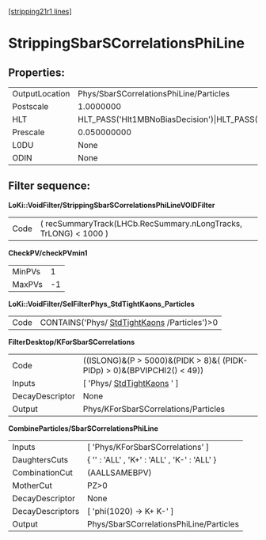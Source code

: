 [[stripping21r1 lines]](./stripping21r1-ew)

# StrippingSbarSCorrelationsPhiLine

## Properties:

|                |                                                                                                                                                                                                                                    |
|----------------|------------------------------------------------------------------------------------------------------------------------------------------------------------------------------------------------------------------------------------|
| OutputLocation | Phys/SbarSCorrelationsPhiLine/Particles                                                                                                                                                                                            |
| Postscale      | 1.0000000                                                                                                                                                                                                                          |
| HLT            | HLT_PASS('Hlt1MBNoBiasDecision')\|HLT_PASS('Hlt1MBMicroBiasTStationDecision')\|HLT_PASS('Hlt1MBMicroBiasVeloDecision')\|HLT_PASS('Hlt1MBMicroBiasTStationRateLimitedDecision')\|HLT_PASS('Hlt1MBMicroBiasVeloRateLimitedDecision') |
| Prescale       | 0.050000000                                                                                                                                                                                                                        |
| L0DU           | None                                                                                                                                                                                                                               |
| ODIN           | None                                                                                                                                                                                                                               |

## Filter sequence:

**LoKi::VoidFilter/StrippingSbarSCorrelationsPhiLineVOIDFilter**

|      |                                                                  |
|------|------------------------------------------------------------------|
| Code | ( recSummaryTrack(LHCb.RecSummary.nLongTracks, TrLONG) \< 1000 ) |

**CheckPV/checkPVmin1**

|        |     |
|--------|-----|
| MinPVs | 1   |
| MaxPVs | -1  |

**LoKi::VoidFilter/SelFilterPhys_StdTightKaons_Particles**

|      |                                                                                |
|------|--------------------------------------------------------------------------------|
| Code | CONTAINS('Phys/ [StdTightKaons](./stripping21r1-stdtightkaons) /Particles')\>0 |

**FilterDesktop/KForSbarSCorrelations**

|                 |                                                                            |
|-----------------|----------------------------------------------------------------------------|
| Code            | ((ISLONG)&(P \> 5000)&(PIDK \> 8)&( (PIDK-PIDp) \> 0)&(BPVIPCHI2() \< 49)) |
| Inputs          | [ 'Phys/ [StdTightKaons](./stripping21r1-stdtightkaons) ' ]              |
| DecayDescriptor | None                                                                       |
| Output          | Phys/KForSbarSCorrelations/Particles                                       |

**CombineParticles/SbarSCorrelationsPhiLine**

|                  |                                              |
|------------------|----------------------------------------------|
| Inputs           | [ 'Phys/KForSbarSCorrelations' ]           |
| DaughtersCuts    | { '' : 'ALL' , 'K+' : 'ALL' , 'K-' : 'ALL' } |
| CombinationCut   | (AALLSAMEBPV)                                |
| MotherCut        | PZ\>0                                        |
| DecayDescriptor  | None                                         |
| DecayDescriptors | [ 'phi(1020) -\> K+ K-' ]                  |
| Output           | Phys/SbarSCorrelationsPhiLine/Particles      |
